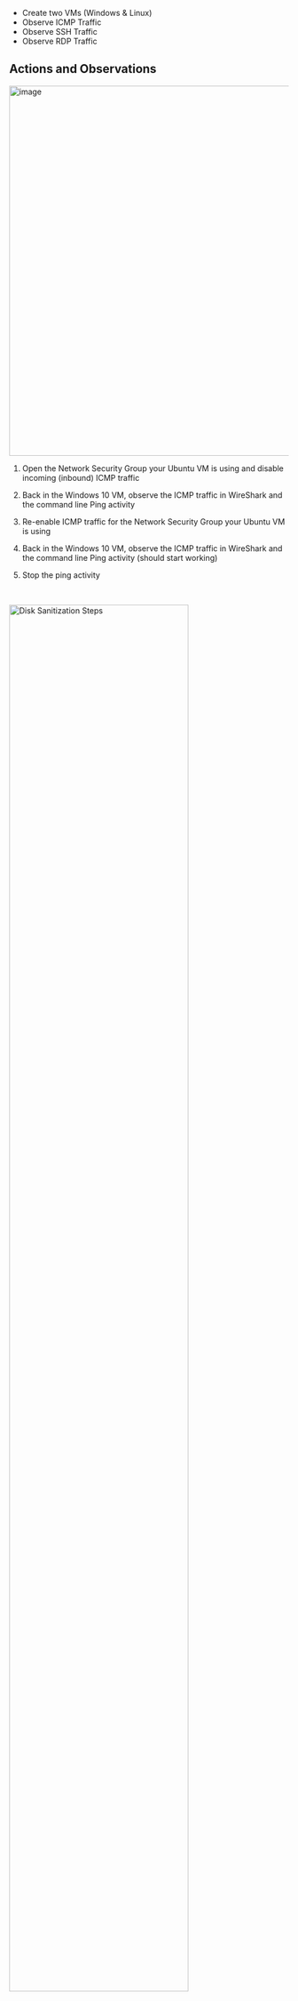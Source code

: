 - Create two VMs (Windows & Linux)
- Observe ICMP Traffic
- Observe SSH Traffic
- Observe RDP Traffic

<h2>Actions and Observations</h2>

<p>
<img width="666" alt="image" src="https://github.com/jckjr21/azure-network-protocols/assets/142818746/7ecce653-c3ea-4c05-88ac-815370c9a5d0">
</p>
<p>

1. Open the Network Security Group your Ubuntu VM is using and disable incoming (inbound) ICMP traffic

2. Back in the Windows 10 VM, observe the ICMP traffic in WireShark and the command line Ping activity

3. Re-enable ICMP traffic for the Network Security Group your Ubuntu VM is using

4. Back in the Windows 10 VM, observe the ICMP traffic in WireShark and the command line Ping activity (should start working)

5. Stop the ping activity

</p>
<br />

<p>
<img src="https://i.imgur.com/DJmEXEB.png" height="80%" width="80%" alt="Disk Sanitization Steps"/>
</p>
<p>

  1. Back in Wireshark, filter for SSH traffic only

2. From your Windows 10 VM, “SSH into” your Ubuntu Virtual Machine (via its private IP address)

    a. Type commands (username, pwd, etc) into the linux SSH connection and observe SSH traffic spam in WireShark

    b. Exit the SSH connection by typing ‘exit’ and pressing [Enter]

</p>
<br />

<p>
<img src="https://i.imgur.com/DJmEXEB.png" height="80%" width="80%" alt="Disk Sanitization Steps"/>
</p>
<p>
Lorem ipsum dolor sit amet, consectetur adipiscing elit, sed do eiusmod tempor incididunt ut labore et dolore magna aliqua. Ut enim ad minim veniam, quis nostrud exercitation ullamco laboris nisi ut aliquip ex ea commodo consequat. Duis aute irure dolor in reprehenderit in voluptate velit esse cillum dolore eu fugiat nulla pariatur.
</p>
<br />
